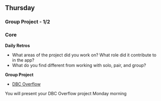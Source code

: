 ## Thursday

### Group Project - 1/2

### Core

**Daily Retros**

- What areas of the project did you work on? What role did it contribute to in the app?
- What do you find different from working with solo, pair, and group?

**Group Project**

- [DBC Overflow](../../../../tree/master/sinatra-overflow-challenge)

You will present your DBC Overflow project Monday morning

